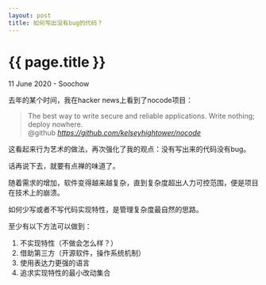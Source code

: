 ```yaml
---
layout: post
title: 如何写出没有bug的代码？
---
```


{{ page.title }}
================
<p class="meta">11 June 2020 - Soochow</p>

去年的某个时间，我在hacker news上看到了nocode项目：

<blockquote class="quoteback" data-title="kelseyhightower/nocode" data-author="@github" cite="https://github.com/kelseyhightower/nocode">
The best way to write secure and reliable applications. Write nothing; deploy nowhere.
<footer>@github <cite><a href="https://github.com/kelseyhightower/nocode">https://github.com/kelseyhightower/nocode</a></cite></footer>
</blockquote>
<script note="" src="https://cdn.jsdelivr.net/gh/Blogger-Peer-Review/quotebacks@1/quoteback.js"></script>

这看起来行为艺术的做法，再次强化了我的观点：没有写出来的代码没有bug。

话再说下去，就要有点禅的味道了。

随着需求的增加，软件变得越来越复杂，直到复杂度超出人力可控范围，便是项目在技术上的崩溃。

如何少写或者不写代码实现特性，是管理复杂度最自然的思路。

至少有以下方法可以做到：
1. 不实现特性（不做会怎么样？）
2. 借助第三方（开源软件，操作系统机制）
3. 使用表达力更强的语言
4. 追求实现特性的最小改动集合

